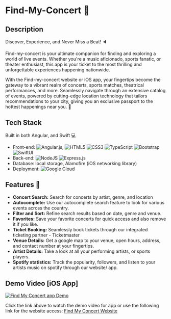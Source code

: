 # Find-My-Concert :date:

## Description
Discover, Experience, and Never Miss a Beat! :speaker:

Find-my-concert is your ultimate companion for finding and exploring a world of live events. Whether you're a music aficionado, sports fanatic, or theater enthusiast, this app is your ticket to the most thrilling and unforgettable experiences happening nationwide.

With the Find-my-concert website or iOS app, your fingertips become the gateway to a vibrant realm of concerts, sports matches, theatrical performances, and more. Seamlessly navigate through an extensive catalog of events, powered by cutting-edge location technology that tailors recommendations to your city, giving you an exclusive passport to the hottest happenings near you. :musical_note:

## Tech Stack 
Built in both Angular, and Swift :computer:
- Front-end: ![Angular.js](https://img.shields.io/badge/angular.js-%23E23237.svg?style=for-the-badge&logo=angularjs&logoColor=white), ![HTML5](https://img.shields.io/badge/-HTML5-CC2400?style=for-the-badge&logo=html5&logoColor=white) ![CSS3](https://img.shields.io/badge/-CSS3-E24800?style=for-the-badge&logo=css3) ![TypeScript](https://img.shields.io/badge/-TypeScript-FE7601?style=for-the-badge&logo=typescript) ![Bootstrap](https://img.shields.io/badge/bootstrap-FE9A00?style=for-the-badge&logo=bootstrap&logoColor=white) ![SwiftUI](https://img.shields.io/badge/-swift-FE7601?style=for-the-badge&logo=swift)
- Back-end:  ![NodeJS](https://img.shields.io/badge/node.js-6DA55F?style=for-the-badge&logo=node.js&logoColor=white) ![Express.js](https://img.shields.io/badge/express.js-%23404d59.svg?style=for-the-badge&logo=express&logoColor=%2361DAFB)
- Database: local storage, Alamofire (iOS networking library)
- Deployment: ![Google Cloud](https://img.shields.io/badge/GoogleCloud-%234285F4.svg?style=for-the-badge&logo=google-cloud&logoColor=white)

## Features :page_with_curl:
- **Concert Search:** Search for concerts by artist, genre, and location
- **Autocomplete:** Use our autocomplete search feature to look for various events across the country.
- **Filter and Sort:** Refine search results based on date, genre and venue.
- **Favorites:** Save your favorite concerts for quick access and also remove it if you like.
- **Ticket Booking:** Seamlessly book tickets through our integrated ticketing partner - Ticketmaster
- **Venue Details:** Get a google map to your venue, open hours, address, and contact number at your fingertips.
- **Artist Details:** Take a look at all your performing artists, or sports players.
- **Spotify statistics:** Track the popularity, followers, and listen to your artists music on spotify through our website/ app.

## Demo Video [iOS App]
[![Find My Concert app Demo](https://img.youtube.com/vi/VIDEO_ID_HERE/0.jpg)](https://www.youtube.com/watch?v=VIDEO_ID_HERE)

Click the link above to watch the demo video for app or use the following link for the website access: 
[Find My Concert Website](https://angular-app-events.wl.r.appspot.com/search)

